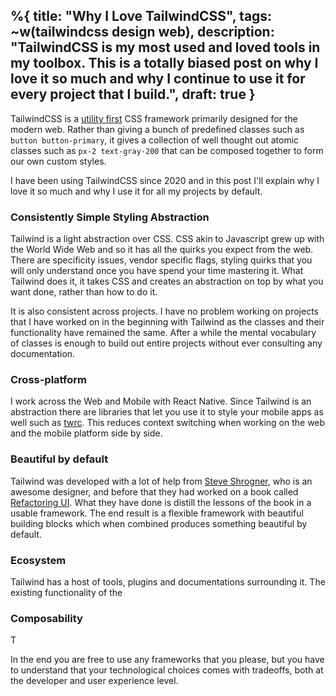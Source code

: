 %{
  title: "Why I Love TailwindCSS",
  tags: ~w(tailwindcss design web),
  description: "TailwindCSS is my most used and loved tools in my toolbox. This is a totally biased post on why I love it so much and why I continue to use it for every project that I build.",
  draft: true
}
---

TailwindCSS is a [utility first]() CSS framework primarily designed for the modern web. Rather than giving a bunch of predefined classes such as `button button-primary`, it gives a collection of well thought out atomic classes such as `px-2 text-gray-200` that can be composed together to form our own custom styles. 

I have been using TailwindCSS since 2020 and in this post I'll explain why I love it so much and why I use it for all my projects by default.

### Consistently Simple Styling Abstraction
Tailwind is a light abstraction over CSS. CSS akin to Javascript grew up with the World Wide Web and so it has all the quirks you expect from the web. There are specificity issues, vendor specific flags, styling quirks that you will only understand once you have spend your time mastering it. What Tailwind does it, it takes CSS and creates an abstraction on top by what you want done, rather than how to do it.

It is also consistent across projects. I have no problem working on projects that I have worked on in the beginning with Tailwind as the classes and their functionality have remained the same. After a while the mental vocabulary of classes is enough to build out entire projects without ever consulting any documentation.

### Cross-platform
I work across the Web and Mobile with React Native. Since Tailwind is an abstraction there are libraries that let you use it to style your mobile apps as well such as [twrc](). This reduces context switching when working on the web and the mobile platform side by side.

### Beautiful by default
Tailwind was developed with a lot of help from [Steve Shrogner](), who is an awesome designer, and before that they had worked on a book called [Refactoring UI](). What they have done is distill the lessons of the book in a usable framework. The end result is a flexible framework with beautiful building blocks which when combined produces something beautiful by default.

### Ecosystem
Tailwind has a host of tools, plugins and documentations surrounding it. The existing functionality of the 

### Composability
T


In the end  you are free to use any frameworks that you please, but you have to understand that your technological choices comes with tradeoffs, both at the developer and user experience level.
